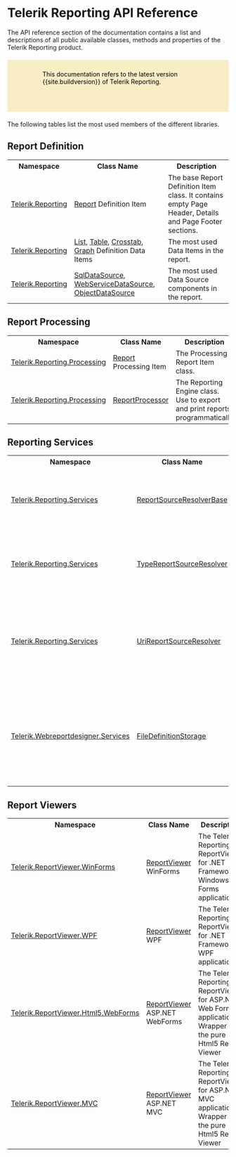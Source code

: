 <style>
article {
  background: transparent !important;
}

div.contribution-panel {
  display: none;
}

blockquote {
  border: 0;
  margin: 20px 0;
  min-height: 70px;
  padding: 24px 80px;
  background-color: #f9edc6;
  background-image: url("/reporting/assets/important-icon.svg");
  color: #fff;
  background-repeat: no-repeat;
  background-size: 48px;
  background-position: center;
  background-position-x: 16px;
  background-position-y: 50%;
  color: #000000; }
  blockquote:not(.alert-note) a, blockquote:not(.alert-note) a:link {
    color: #000000;
    text-decoration: underline; }
    blockquote:not(.alert-note) a:hover, blockquote:not(.alert-note) a:active, blockquote:not(.alert-note) a:focus, blockquote:not(.alert-note) a:link:hover, blockquote:not(.alert-note) a:link:active, blockquote:not(.alert-note) a:link:focus {
      color: #000000;
      text-decoration: none !important; }
  blockquote p:first-child,
  blockquote ul:first-child,
  blockquote ol:first-child {
    margin-top: 0; }
  blockquote p:last-child,
  blockquote ul:last-child,
  blockquote ol:last-child {
    margin-bottom: 0; }
  blockquote.disclaimer {
    background-color: #eaebec;
    color: #4f5d6c; }
    blockquote.disclaimer p:first-child {
      color: #36393f; }
  blockquote.alert-note {
    margin-top: 2em;
    margin-bottom: 2em;
    background-color: #eaebec;
    color: #4f5d6c; }
  blockquote.important {
    background-color: #f9edc6;
    background-image: url("/reporting/assets/important-icon.svg"); }
  blockquote.caution {
    background-color: #f7e1df;
    background-image: url("/reporting/assets/caution-icon.svg"); }
  blockquote.tip {
    background-color: #e4f1df;
    background-image: url("/reporting/assets/tip-icon.svg"); }


article:not(.api-reference)>p:first-child, article:not(.api-reference) h1+p {
  font-size: 18px;
  font-weight: 300;
  line-height: 24px;
  margin-top: 15px;
  margin-bottom: 20px;
  font-family: "Roboto", Helvetica, Arial, sans-serif;
  color: #8a959f;
}

@media (min-width: 768px) {
  article:not(.api-reference)>p:first-child, article:not(.api-reference) h1+p {
    font-size: 22px;
    line-height: 28px;
  }
}

@media (min-width: 1025px) {
  article:not(.api-reference)>p:first-child, article:not(.api-reference) h1+p {
    font-size: 26px;
    line-height: 32px;
  }
}

</style>

# Telerik Reporting API Reference

The API reference section of the documentation contains a list and descriptions of all public available classes, methods and properties of the Telerik Reporting product.

> This documentation refers to the latest version {{site.buildversion}} of Telerik Reporting.

The following tables list the most used members of the different libraries.

## Report Definition

<table>
	<tbody>
		<tr>
			<th><span style="font-weight: bold;">Namespace</span></th>
			<th><span style="font-weight: bold;">Class Name</span></th>
			<th><span style="font-weight: bold;">Description</span></th>
		</tr>
		<tr>
			<td><a href="/reporting/api/Telerik.Reporting">Telerik.Reporting</a></td>
			<td><a href="/reporting/api/Telerik.Reporting.Report">Report</a> Definition Item</td>
			<td>The base Report Definition Item class. It contains empty Page Header, Details and Page Footer sections.</td>
		</tr>
		<tr>
			<td><a href="/reporting/api/Telerik.Reporting">Telerik.Reporting</a></td>
			<td><a href="/reporting/api/Telerik.Reporting.List">List</a>, <a href="/reporting/api/Telerik.Reporting.Table">Table</a>, <a href="/reporting/api/Telerik.Reporting.Crosstab">Crosstab</a>, <a href="/reporting/api/Telerik.Reporting.Graph">Graph</a> Definition Data Items</td>
			<td>The most used Data Items in the report.</td>
		</tr>
		<tr>
			<td><a href="/reporting/api/Telerik.Reporting">Telerik.Reporting</a></td>
			<td><a href="/reporting/api/Telerik.Reporting.SqlDataSource">SqlDataSource</a>, <a href="/reporting/api/Telerik.Reporting.WebServiceDataSource">WebServiceDataSource</a>, <a href="/reporting/api/Telerik.Reporting.ObjectDataSource">ObjectDataSource</a></td>
			<td>The most used Data Source components in the report.</td>
		</tr>
	</tbody>
</table>

## Report Processing

<table>
	<tbody>
		<tr>
			<th><span style="font-weight: bold;">Namespace</span></th>
			<th><span style="font-weight: bold;">Class Name</span></th>
			<th><span style="font-weight: bold;">Description</span></th>
		</tr>
		<tr>
			<td><a href="/reporting/api/Telerik.Reporting.Processing">Telerik.Reporting.Processing</a></td>
			<td><a href="/reporting/api/Telerik.Reporting.Processing.Report">Report</a> Processing Item</td>
			<td>The Processing Report Item class.</td>
		</tr>
		<tr>
			<td><a href="/reporting/api/Telerik.Reporting.Processing">Telerik.Reporting.Processing</a></td>
			<td><a href="/reporting/api/Telerik.Reporting.Processing.ReportProcessor">ReportProcessor</a></td>
			<td>The Reporting Engine class. Use to export and print reports programmatically</td>
		</tr>
	</tbody>
</table>

## Reporting Services

<table>
	<tbody>
		<tr>
			<th><span style="font-weight: bold;">Namespace</span></th>
			<th><span style="font-weight: bold;">Class Name</span></th>
			<th><span style="font-weight: bold;">Description</span></th>
		</tr>
		<tr>
			<td><a href="/reporting/api/Telerik.Reporting.Services">Telerik.Reporting.Services</a></td>
			<td><a href="/reporting/api/Telerik.Reporting.Services.ReportSourceResolverBase">ReportSourceResolverBase</a></td>
			<td>The Telerik Reporting REST Service basic ReportSource Resolver class for ASP.NET Framework.</td>
		</tr>
		<tr>
			<td><a href="/reporting/api/Telerik.Reporting.Services">Telerik.Reporting.Services</a></td>
			<td><a href="/reporting/api/Telerik.Reporting.Services.TypeReportSourceResolver">TypeReportSourceResolver</a></td>
			<td>The Telerik Reporting REST Service built-in ReportSource Resolver for CLR (CS/VB) report definitions.</td>
		</tr>
		<tr>
			<td><a href="/reporting/api/Telerik.Reporting.Services">Telerik.Reporting.Services</a></td>
			<td><a href="/reporting/api/Telerik.Reporting.Services.UriReportSourceResolver">UriReportSourceResolver</a></td>
			<td>The Telerik Reporting REST Service built-in ReportSource Resolver for declarative (TRDP/TRDX/TRBP) report definitions from a local directory.</td>
		</tr>
		<tr>
			<td><a href="/reporting/api/Telerik.Reporting.Services">Telerik.Webreportdesigner.Services</a></td>
			<td><a href="/reporting/api/telerik.webreportdesigner.services.filedefinitionstorage">FileDefinitionStorage</a></td>
			<td>The Telerik Web Report Designer REST Service built-in file-based definition storage to resolve declarative (TRDP/TRDX/TRBP) report definitions from a local directory.</td>
		</tr>
	</tbody>
</table>

## Report Viewers

<table>
	<tbody>
		<tr>
			<th><span style="font-weight: bold;">Namespace</span></th>
			<th><span style="font-weight: bold;">Class Name</span></th>
			<th><span style="font-weight: bold;">Description</span></th>
		</tr>
		<tr>
			<td><a href="/reporting/api/Telerik.ReportViewer.WinForms">Telerik.ReportViewer.WinForms</a></td>
			<td><a href="/reporting/api/Telerik.ReportViewer.WinForms.ReportViewer">ReportViewer</a> WinForms</td>
			<td>The Telerik Reporting ReportViewer for .NET Framework Windows Forms applications.</td>
		</tr>
		<tr>
			<td><a href="/reporting/api/Telerik.ReportViewer.WPF">Telerik.ReportViewer.WPF</a></td>
			<td><a href="/reporting/api/Telerik.ReportViewer.WPF.ReportViewer">ReportViewer</a> WPF</td>
			<td>The Telerik Reporting ReportViewer for .NET Framework WPF applications.</td>
		</tr>
		<tr>
			<td><a href="/reporting/api/Telerik.ReportViewer.Html5.WebForms">Telerik.ReportViewer.Html5.WebForms</a></td>
			<td><a href="/reporting/api/Telerik.ReportViewer.Html5.WebForms.ReportViewer">ReportViewer</a> ASP.NET WebForms</td>
			<td>The Telerik Reporting ReportViewer for ASP.NET Web Forms applications. Wrapper of the pure Html5 Report Viewer</td>
		</tr>
		<tr>
			<td><a href="/reporting/api/Telerik.ReportViewer.MVC">Telerik.ReportViewer.MVC</a></td>
			<td><a href="/reporting/api/Telerik.ReportViewer.MVC">ReportViewer</a> ASP.NET MVC</td>
			<td>The Telerik Reporting ReportViewer for ASP.NET MVC applications. Wrapper of the pure Html5 Report Viewer</td>
		</tr>
	</tbody>
</table>
